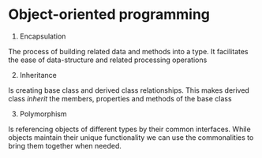 # Object-oriented programming

1. Encapsulation

The process of building related data and methods into a type. It facilitates the ease of data-structure and related processing operations

2. Inheritance

Is creating base class and derived class relationships. This makes derived class _inherit_ the members, properties and methods of the base class

3. Polymorphism

Is referencing objects of different types by their common interfaces. While objects maintain their unique functionality we can use the commonalities to bring them together when needed.

